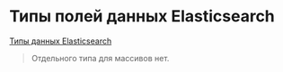 
# Типы полей данных Elasticsearch

[Типы данных Elasticsearch](https://www.elastic.co/guide/en/elasticsearch/reference/7.17/mapping-types.html)

>Отдельного типа для массивов нет.